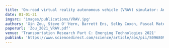 ```yaml
---
title: 'On-road virtual reality autonomous vehicle (VRAV) simulator: An empirical study on user experience'
date: 01-01-21
imgsrc: 'images/publications/VRAV.jpg'
authors: 'Xin Zou, Steve O''Hern, Barrett Ens, Selby Coxon, Pascal Mater, Raymond Chow, Michael Neylan, Hai L Vu'
paperurl: 'Zou_2021_VRAV.pdf'
venue: 'Transportation Research Part C: Emerging Technologies 2021'
publink: 'https://www.sciencedirect.com/science/article/abs/pii/S0968090X2100111X'
---
```

